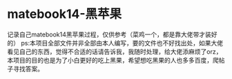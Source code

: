 # matebook14-黑苹果
记录自己matebook14黑苹果过程，仅供参考（菜鸡一个，都是靠大佬带才装好的）
ps:本项目全部文件并非全部由本人编写，要的文件也不好找出处，如果大佬看见自己的东西，觉得不合适的话请告诉我，我随时处理，给大佬添麻烦了orz，本项目的目的也是为了小白更好的吃上黑果，希望想吃黑果的人也多多百度，爬帖子寻找答案。
